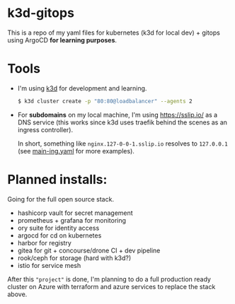 # k3d-gitops

This is a repo of my yaml files for kubernetes (k3d for local dev) + gitops using ArgoCD **for learning purposes**.

# Tools

- I'm using [k3d](https://k3d.io) for development and learning.

  ```sh
  $ k3d cluster create -p "80:80@loadbalancer" --agents 2
  ```

- For **subdomains** on my local machine, I'm using https://sslip.io/ as a DNS service (this works since k3d uses traefik behind the scenes as an ingress controller).

  In short, something like `nginx.127-0-0-1.sslip.io` resolves to `127.0.0.1` (see [main-ing.yaml](./main-ing.yaml) for more examples).

# Planned installs:

Going for the full open source stack.

- hashicorp vault for secret management
- prometheus + grafana for monitoring
- ory suite for identity access
- argocd for cd on kubernetes
- harbor for registry
- gitea for git + concourse/drone CI + dev pipeline
- rook/ceph for storage (hard with k3d?)
- istio for service mesh

After this `"project"` is done, I'm planning to do a full production ready cluster on Azure with terraform and azure services to replace the stack above.
